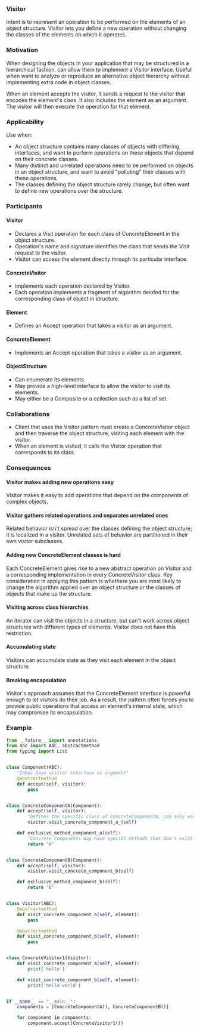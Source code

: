 ### Visitor

Intent is to represent an operation to be performed on the elements of an object structure. Visitor lets you define a new operation without changing the classes of the elements on which it operates.

### Motivation

When designing the objects in your application that may be structured in a hierarchical fashion, can allow them to implement a Visitor interface. Useful when want to analyze or reproduce an alternative object hierarchy without implementing extra code in object classes.

When an element accepts the visitor, it sends a request to the visitor that encodes the element's class. It also includes the element as an argument. The visitor will then execute the operation for that element.

### Applicability

Use when:

- An object structure contains many classes of objects with differing interfaces, and want to perform operations on these objects that depend on their concrete classes.
- Many distinct and unrelated operations need to be performed on objects in an object structure, and want to avoid "polluting" their classes with these operations.
- The classes defining the object structure rarely change, but often want to define new operations over the structure.

### Participants

#### Visitor

- Declares a Visit operation for each class of ConcreteElement in the object structure.
- Operation's name and signature identifies the class that sends the Visit request to the visitor.
- Visitor can access the element directly through its particular interface.

#### ConcreteVisitor

- Implements each operation declared by Visitor.
- Each operation implements a fragment of algorithm deinfed for the corresponding class of object in structure.

#### Element

- Defines an Accept operation that takes a visitor as an argument.

#### ConcreteElement

- Implements an Accept operation that takes a visitor as an argument.

#### ObjectStructure

- Can enumerate its elements.
- May provide a high-level interface to allow the visitor to visit its elements.
- May either be a Composite or a collection such as a list of set.

### Collaborations

- Client that uses the Visitor pattern must create a ConcreteVisitor object and then traverse the object structure, visiting each element with the visitor.
- When an element is visited, it calls the Visitor operation that corresponds to its class.

### Consequences

#### Visitor makes adding new operations easy

Visitor makes it easy to add operations that depend on the components of complex objects.

#### Visitor gathers related operations and separates unrelated ones

Related behavior isn't spread over the classes defining the object structure; it is localized in a visitor. Unrelated sets of behavior are partitioned in their own visitor subclasses.

#### Adding new ConcreteElement classes is hard

Each ConcreteElement gives rise to a new abstract operation on Visitor and a corresponding implementation in every ConcreteVisitor class. Key consideration in applying this pattern is whethere you are most likely to change the algorithm applied over an object structure or the classes of objects that make up the structure.

#### Visiting across class hierarchies

An iterator can visit the objects in a structure, but can't work across object structures with different types of elements. Visitor does not have this restriction.

#### Accumulating state

Visitors can accumulate state as they visit each element in the object structure.

#### Breaking encapsulation

Visitor's approach assumes that the ConcreteElement interface is powerful enough to let visitors do their job. As a result, the pattern often forces you to provide public operations that access an element's internal state, which may compromise its encapsulation.

### Example

```py
from __future__ import annotations
from abc import ABC, abstractmethod
from typing import List


class Component(ABC):
    "Takes base visitor interface as argument"
    @abstractmethod
    def accept(self, visitor):
        pass


class ConcreteComponentA(Component):
    def accept(self, visitor):
        "Defines the specific class of ConcreteComponentA, can only work with this"
        visitor.visit_concrete_component_a_(self)

    def exclusive_method_component_a(self):
        "Concrete Components may have special methods that don't exist in their base class or interface. Visitor is still able to use these methods as it is aware of component's concrete class"
        return "A"


class ConcreteComponentB(Component):
    def accept(self, visitor):
        visitor.visit_concrete_component_b(self)

    def exclusive_method_component_b(self):
        return "B"


class Visitor(ABC):
    @abstractmethod
    def visit_concrete_component_a(self, element):
        pass

    @abstractmethod
    def visit_concrete_component_b(self, element):
        pass


class ConcreteVisitor1(Visitor):
    def visit_concrete_component_a(self, element):
        print('hello')

    def visit_concrete_component_b(self, element):
        print('hello world')


if __name__ == "__main__":
    components = [ConcreteComponentA(), ConcreteComponentB()]

    for component in components:
        component.accept(ConcreteVisitor1())
```
